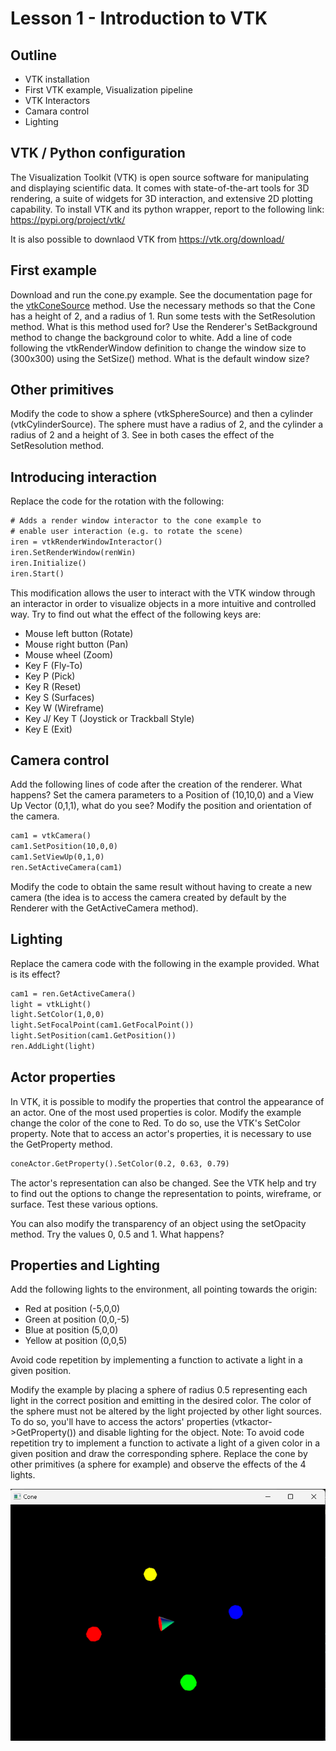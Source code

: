 # Lesson 1 - Introduction to VTK

## Outline
* VTK installation
* First VTK example, Visualization pipeline
* VTK Interactors
* Camara control
* Lighting
 

## VTK / Python configuration 
The Visualization Toolkit (VTK) is open source software for manipulating and displaying scientific data. It comes with state-of-the-art tools for 3D rendering, a suite of widgets for 3D interaction, and extensive 2D plotting capability.
To install VTK and its python wrapper, report to the following link: https://pypi.org/project/vtk/

It is also possible to downlaod  VTK from https://vtk.org/download/


## First example 
Download and run the cone.py example.
See the documentation page for the [vtkConeSource](https://vtk.org/doc/nightly/html/classvtkConeSource.html) method. Use the necessary methods so that the Cone has a height of 2, and a radius of 1. Run some tests with the SetResolution method. What is this method used for?
Use the Renderer's SetBackground method to change the background color to white.
Add a line of code following the vtkRenderWindow definition to change the window size to (300x300) using the SetSize() method. What is the default window size?

## Other primitives
Modify the code to show a sphere (vtkSphereSource) and then a cylinder (vtkCylinderSource). The sphere must have a radius of 2, and the cylinder a radius of 2 and a height of 3. See in both cases the effect of the SetResolution method.

## Introducing interaction
Replace the code for the rotation with the following:

``` html
# Adds a render window interactor to the cone example to
# enable user interaction (e.g. to rotate the scene)
iren = vtkRenderWindowInteractor()
iren.SetRenderWindow(renWin)
iren.Initialize()
iren.Start()
``` 

This modification allows the user to interact with the VTK window through an interactor in order to visualize objects in a more intuitive and controlled way. Try to find out what the effect of the following keys are:

* Mouse left button (Rotate)
* Mouse right button (Pan)
* Mouse wheel (Zoom)
* Key F (Fly-To)
* Key P (Pick)
* Key R (Reset)
* Key S (Surfaces)
* Key W (Wireframe)
* Key J/ Key T (Joystick or Trackball Style)
* Key E  (Exit)

## Camera control
Add the following lines of code after the creation of the renderer. What happens? Set the camera parameters to a Position of (10,10,0) and a View Up Vector (0,1,1), what do you see? Modify the position and orientation of the camera.

``` html
cam1 = vtkCamera()
cam1.SetPosition(10,0,0)
cam1.SetViewUp(0,1,0)
ren.SetActiveCamera(cam1)
``` 

Modify the code to obtain the same result without having to create a new camera (the idea is to access the camera created by default by the Renderer with the GetActiveCamera method).

## Lighting
Replace the camera code with the following in the example provided. What is its effect?

``` html
cam1 = ren.GetActiveCamera()
light = vtkLight()
light.SetColor(1,0,0)
light.SetFocalPoint(cam1.GetFocalPoint())
light.SetPosition(cam1.GetPosition())
ren.AddLight(light)

```

## Actor properties
In VTK, it is possible to modify the properties that control the appearance of an actor. One of the most used properties is color. Modify the example change the color of the cone to Red. To do so, use the VTK's SetColor property. Note that to access an actor's properties, it is necessary to use the GetProperty method.

``` html
coneActor.GetProperty().SetColor(0.2, 0.63, 0.79)
```

The actor's representation can also be changed. See the VTK help and try to find out the options to change the representation to points, wireframe, or surface. Test these various options.

You can also modify the transparency of an object using the setOpacity method. Try the values ​​0, 0.5 and 1. What happens?
<!-- 
talvez melhor deixar isto para a aula dois com mais algo sobre ilumiation and shading
Finally do one or two tests with the SetAmbient, SetDifuse, ... methods to change the lighting properties of the sphere. 
-->


## Properties and Lighting
Add the following lights to the environment, all pointing towards the origin:
* Red at position (-5,0,0)
* Green at position (0,0,-5)
* Blue at position (5,0,0)
* Yellow at position (0,0,5)

Avoid code repetition by implementing a function to activate a light in a given position.

Modify the example by placing a sphere of radius 0.5 representing each light in the correct position and emitting in the desired color.
The color of the sphere must not be altered by the light projected by other light sources. To do so, you'll have to access the actors' properties (vtkactor->GetProperty()) and disable lighting for the object.
Note: To avoid code repetition try to implement a function to activate a light of a given color in a given position and draw the corresponding sphere.
Replace the cone by other primitives (a sphere for example) and observe the effects of the 4 lights.

![Lighting](./Lighting.png)


